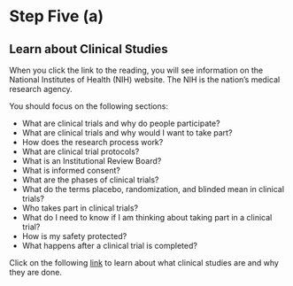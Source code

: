 # Step Five (a)

## Learn about Clinical Studies
When you click the link to the reading, you will see information on the National Institutes of Health (NIH) website. The NIH is the nation’s medical research agency.

You should focus on the following sections: 
- What are clinical trials and why do people participate?
- What are clinical trials and why would I want to take part?
- How does the research process work?
- What are clinical trial protocols?
- What is an Institutional Review Board?
- What is informed consent?
- What are the phases of clinical trials?
- What do the terms placebo, randomization, and blinded mean in clinical trials?
- Who takes part in clinical trials?
- What do I need to know if I am thinking about taking part in a clinical trial?
- How is my safety protected?
- What happens after a clinical trial is completed? 

Click on the following [link](https://www.nih.gov/health-information/nih-clinical-research-trials-you/basics ) to learn about what clinical studies are and why they are done.
